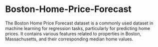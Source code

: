 # Boston-Home-Price-Forecast
The Boston Home Price Forecast dataset is a commonly used dataset in machine learning for regression tasks, particularly for predicting home prices. It contains various features related to properties in Boston, Massachusetts, and their corresponding median home values.
